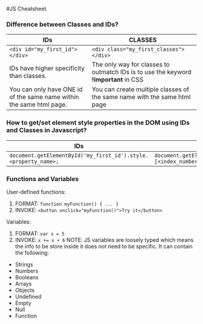 #JS Cheatsheet

### Difference between Classes and IDs?

IDs | CLASSES
------------ | -------------
```<div id="my_first_id"></div>``` | ```<div class="my_first_classes"></div>```
IDs have higher specificity than classes.  | The only way for classes to outmatch IDs is to use the keyword **!important** in CSS
You can only have ONE id of the same name within the same html page.   | You can create multiple classes of the same name with the same html page

### How to get/set element style properties in the DOM using IDs and Classes in Javascript?

IDs | CLASSES
------------ | -------------
```document.getElementById('my_first_id').style.<property_name>;``` | ```document.getElementsByClassname('my_first_id')[<index_number>].style.<property_name>;```

### Functions and Variables

User-defined functions:
1. FORMAT: 
``` function myFunction() { ... } ```
2. INVOKE:
``` <button onclick="myFunction()">Try it</button> ```

Variables:
1. FORMAT:
``` var x = 5 ```
2. INVOKE: 
``` x += x + 6 ```
NOTE: JS variables are loosely typed which means the info to be store inside it does not need to be specific.
It can contain the following: 
* Strings
* Numbers
* Booleans
* Arrays
* Objects 
* Undefined
* Empty
* Null
* Function



